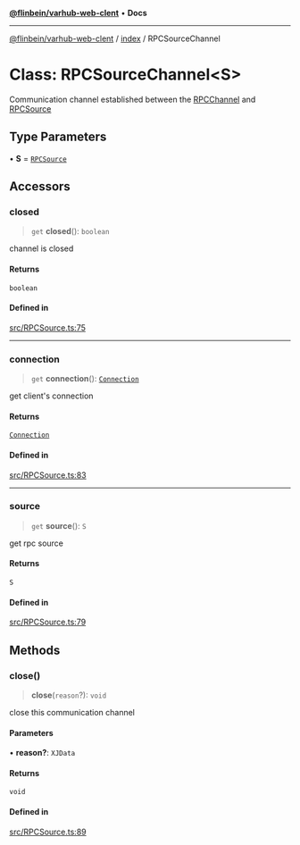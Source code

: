 [**@flinbein/varhub-web-clent**](../../README.md) • **Docs**

***

[@flinbein/varhub-web-clent](../../modules.md) / [index](../README.md) / RPCSourceChannel

# Class: RPCSourceChannel\<S\>

Communication channel established between the [RPCChannel](../type-aliases/RPCChannel.md) and [RPCSource](RPCSource.md)

## Type Parameters

• **S** = [`RPCSource`](RPCSource.md)

## Accessors

### closed

> `get` **closed**(): `boolean`

channel is closed

#### Returns

`boolean`

#### Defined in

[src/RPCSource.ts:75](https://github.com/flinbein/varhub-web-client/blob/5849e057250037e1be4f38ff522ce95c9f4e116a/src/RPCSource.ts#L75)

***

### connection

> `get` **connection**(): [`Connection`](Connection.md)

get client's connection

#### Returns

[`Connection`](Connection.md)

#### Defined in

[src/RPCSource.ts:83](https://github.com/flinbein/varhub-web-client/blob/5849e057250037e1be4f38ff522ce95c9f4e116a/src/RPCSource.ts#L83)

***

### source

> `get` **source**(): `S`

get rpc source

#### Returns

`S`

#### Defined in

[src/RPCSource.ts:79](https://github.com/flinbein/varhub-web-client/blob/5849e057250037e1be4f38ff522ce95c9f4e116a/src/RPCSource.ts#L79)

## Methods

### close()

> **close**(`reason`?): `void`

close this communication channel

#### Parameters

• **reason?**: `XJData`

#### Returns

`void`

#### Defined in

[src/RPCSource.ts:89](https://github.com/flinbein/varhub-web-client/blob/5849e057250037e1be4f38ff522ce95c9f4e116a/src/RPCSource.ts#L89)
